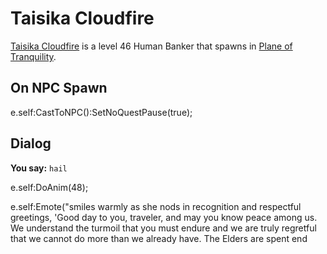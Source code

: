 # Taisika Cloudfire



[Taisika Cloudfire](/npc/203415) is a level 46 Human Banker that spawns in [Plane of Tranquility](/zone/203).



## On NPC Spawn

e.self:CastToNPC():SetNoQuestPause(true);


## Dialog

**You say:** `hail`



e.self:DoAnim(48);


e.self:Emote("smiles warmly as she nods in recognition and respectful greetings, 'Good day to you, traveler, and may you know peace among us. We understand the turmoil that you must endure and we are truly regretful that we cannot do more than we already have. The Elders are spent 
end
